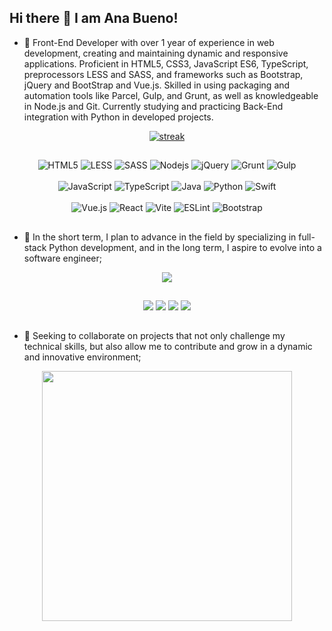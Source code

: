 ## Hi there 👋 I am Ana Bueno! 

- 🔭 Front-End Developer with over 1 year of experience in web development, creating and maintaining dynamic and responsive applications. Proficient in HTML5, CSS3, JavaScript ES6, TypeScript, preprocessors LESS and SASS, and frameworks such as Bootstrap, jQuery and BootStrap and Vue.js. Skilled in using packaging and automation tools like Parcel, Gulp, and Grunt, as well as knowledgeable in Node.js and Git. Currently studying and practicing Back-End integration with Python in developed projects.

<p align="center">
  <a href="https://github.com/lyannabueno">      
    <img title="stats" alt="streak" src="https://github-readme-streak-stats.herokuapp.com/?user=lyannabueno&theme=moltack&hide_border=true&stroke=f53b3b"/>
  </a> 
</p>

##

<p align="center">
  <img src="https://img.shields.io/badge/html5-%23E34F26.svg?style=for-the-badge&logo=html5&logoColor=white" alt="HTML5">
  <img src="https://img.shields.io/badge/less-2B4C80?style=for-the-badge&logo=less&logoColor=white" alt="LESS">
  <img src="https://img.shields.io/badge/SASS-hotpink.svg?style=for-the-badge&logo=SASS&logoColor=white" alt="SASS">
  <img src="https://img.shields.io/badge/node.js-6DA55F?style=for-the-badge&logo=node.js&logoColor=white" alt="Nodejs">
  <img src="https://img.shields.io/badge/jquery-%230769AD.svg?style=for-the-badge&logo=jquery&logoColor=white" alt="jQuery">
  <img src="https://img.shields.io/badge/grunt-%23FBA928.svg?style=for-the-badge&logo=grunt&logoColor=black" alt="Grunt">
  <img src="https://img.shields.io/badge/GULP-%23CF4647.svg?style=for-the-badge&logo=gulp&logoColor=white" alt="Gulp">
  <br/><br/>
  <img src="https://img.shields.io/badge/javascript-%23F7DF1E.svg?style=for-the-badge&logo=javascript&logoColor=black" alt="JavaScript">
  <img src="https://img.shields.io/badge/typescript-%23007ACC.svg?style=for-the-badge&logo=typescript&logoColor=white" alt="TypeScript">
  <img src="https://img.shields.io/badge/java-%23ED8B00.svg?style=for-the-badge&logo=openjdk&logoColor=white" alt="Java">
  <img src="https://img.shields.io/badge/python-3670A0?style=for-the-badge&logo=python&logoColor=ffdd54" alt="Python">
  <img src="https://img.shields.io/badge/swift-F54A2A?style=for-the-badge&logo=swift&logoColor=white" alt="Swift">
  <br/><br/>
  <img src="https://img.shields.io/badge/vuejs-%2335495e.svg?style=for-the-badge&logo=vuedotjs&logoColor=%234FC08D" alt="Vue.js">
  <img src="https://img.shields.io/badge/react-%2320232a.svg?style=for-the-badge&logo=react&logoColor=61DAFB" alt="React">     
  <img src="https://img.shields.io/badge/vite-%23646CFF.svg?style=for-the-badge&logo=vite&logoColor=white" alt="Vite"> 
  <img src="https://img.shields.io/badge/ESLint-4B3263?style=for-the-badge&logo=eslint&logoColor=white" alt="ESLint">
  <img src="https://img.shields.io/badge/bootstrap-%238511FA.svg?style=for-the-badge&logo=bootstrap&logoColor=white" alt="Bootstrap">
</p>

##

- 🌱 In the short term, I plan to advance in the field by specializing in full-stack Python development, and in the long term, I aspire to evolve into a software engineer;

<p align="center">
  <img src="https://github-readme-stats.vercel.app/api?username=lyannabueno&show_icons=true&locale=en&theme=moltack&rank_icon=github" />
</p>

##

 <div align="center">
    <a href="mailto:anabuenogomes@hotmail.com" target="_blank"><img src="https://img.shields.io/badge/Microsoft_Outlook-0078D4?style=for-the-badge&logo=microsoft-outlook&logoColor=white" target="_blank"></a>
    <a href="https://www.instagram.com/dev_anabueno/" target="_blank"><img src="https://img.shields.io/badge/-Instagram-%23E4405F?style=for-the-badge&logo=instagram&logoColor=white" target="_blank"></a>
    <a href="https://www.linkedin.com/in/anabuenogomes" target="_blank"><img src="https://img.shields.io/badge/-LinkedIn-%230077B5?style=for-the-badge&logo=linkedin&logoColor=white" target="_blank"></a>
    <a href="https://wa.me/351932338188" target="_blank"><img src="https://img.shields.io/badge/WhatsApp-25D366?style=for-the-badge&logo=whatsapp&logoColor=white" target="_blank"></a>
</div>

##

- 👯 Seeking to collaborate on projects that not only challenge my technical skills, but also allow me to contribute and grow in a dynamic and innovative environment;
  
<p align="center">
  <img src="https://github-readme-stats.vercel.app/api/top-langs/?username=lyannabueno&hide_progress=true&theme=moltack&langs_count=7" style="width: 400px;" />
</p>

